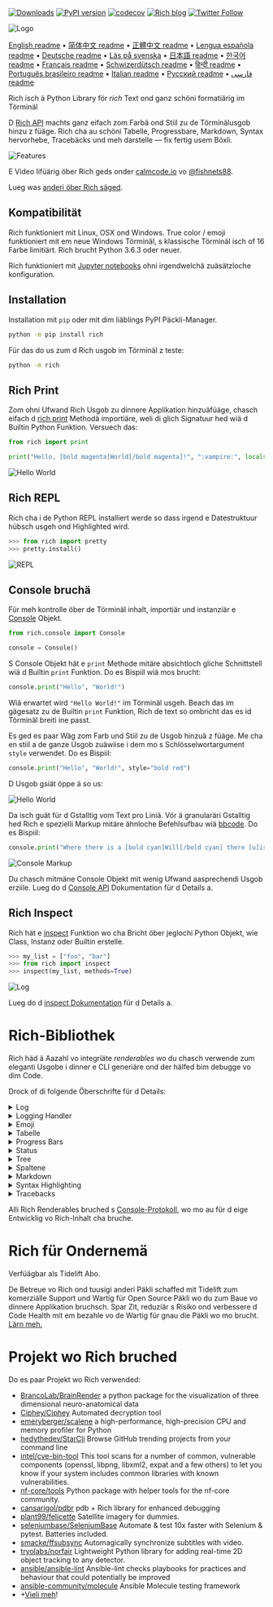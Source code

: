 [![Downloads](https://pepy.tech/badge/rich/month)](https://pepy.tech/project/rich)
[![PyPI version](https://badge.fury.io/py/rich.svg)](https://badge.fury.io/py/rich)
[![codecov](https://codecov.io/gh/willmcgugan/rich/branch/master/graph/badge.svg)](https://codecov.io/gh/willmcgugan/rich)
[![Rich blog](https://img.shields.io/badge/blog-rich%20news-yellowgreen)](https://www.willmcgugan.com/tag/rich/)
[![Twitter Follow](https://img.shields.io/twitter/follow/willmcgugan.svg?style=social)](https://twitter.com/willmcgugan)

![Logo](https://github.com/willmcgugan/rich/raw/master/imgs/logo.svg)

[English readme](https://github.com/willmcgugan/rich/blob/master/README.md)
 • [简体中文 readme](https://github.com/willmcgugan/rich/blob/master/README.cn.md)
 • [正體中文 readme](https://github.com/willmcgugan/rich/blob/master/README.zh-tw.md)
 • [Lengua española readme](https://github.com/willmcgugan/rich/blob/master/README.es.md)
 • [Deutsche readme](https://github.com/willmcgugan/rich/blob/master/README.de.md)
 • [Läs på svenska](https://github.com/willmcgugan/rich/blob/master/README.sv.md)
 • [日本語 readme](https://github.com/willmcgugan/rich/blob/master/README.ja.md)
 • [한국어 readme](https://github.com/willmcgugan/rich/blob/master/README.kr.md)
 • [Français readme](https://github.com/willmcgugan/rich/blob/master/README.fr.md)
 • [Schwizerdütsch readme](https://github.com/willmcgugan/rich/blob/master/README.de-ch.md)
 • [हिन्दी readme](https://github.com/willmcgugan/rich/blob/master/README.hi.md)
 • [Português brasileiro readme](https://github.com/willmcgugan/rich/blob/master/README.pt-br.md)
 • [Italian readme](https://github.com/willmcgugan/rich/blob/master/README.it.md)
 • [Русский readme](https://github.com/willmcgugan/rich/blob/master/README.ru.md)
  • [فارسی readme](https://github.com/willmcgugan/rich/blob/master/README.fa.md)

Rich isch ä Python Library för _rich_ Text ond ganz schöni formatiärig im Törminäl

D [Rich API](https://rich.readthedocs.io/en/latest/) machts ganz eifach zom Farbä ond Stiil zu de Törminälusgob hinzu z füäge. Rich cha au schöni Tabelle, Progressbare, Markdown, Syntax hervorhebe, Tracebäcks und meh darstelle — fix fertig usem Böxli.

![Features](https://github.com/willmcgugan/rich/raw/master/imgs/features.png)

E Video Iifüärig öber Rich geds onder [calmcode.io](https://calmcode.io/rich/introduction.html) vo [@fishnets88](https://twitter.com/fishnets88).

Lueg was [anderi öber Rich säged](https://www.willmcgugan.com/blog/pages/post/rich-tweets/).

## Kompatibilität

Rich funktioniert mit Linux, OSX ond Windows. True color / emoji funktioniert mit em neue Windows Törminäl, s klassische Törminäl isch of 16 Farbe limitiärt. Rich brucht Python 3.6.3 oder neuer.

Rich funktioniert mit [Jupyter notebooks](https://jupyter.org/) ohni irgendwelchä zuäsätzloche konfiguration.

## Installation

Installation mit `pip` oder mit dim liäblings PyPI Päckli-Manager.

```sh
python -m pip install rich
```

Für das do us zum d Rich usgob im Törminäl z teste:

```sh
python -m rich
```

## Rich Print

Zom ohni Ufwand Rich Usgob zu dinnere Applikation hinzuäfüäge, chasch eifach d [rich print](https://rich.readthedocs.io/en/latest/introduction.html#quick-start) Methodä importiäre, weli di glich Signatuur hed wiä d Builtin Python Funktion. Versuech das:

```python
from rich import print

print("Hello, [bold magenta]World[/bold magenta]!", ":vampire:", locals())
```

![Hello World](https://github.com/willmcgugan/rich/raw/master/imgs/print.png)

## Rich REPL

Rich cha i de Python REPL installiert werde so dass irgend e Datestruktuur hübsch usgeh ond Highlighted wird.

```python
>>> from rich import pretty
>>> pretty.install()
```

![REPL](https://github.com/willmcgugan/rich/raw/master/imgs/repl.png)

## Console bruchä

Für meh kontrolle öber de Törminäl inhalt, importiär und instanziär e [Console](https://rich.readthedocs.io/en/latest/reference/console.html#rich.console.Console) Objekt.

```python
from rich.console import Console

console = Console()
```

S Console Objekt hät e `print` Methode mitäre absichtloch gliche Schnittstell wiä d Builtin `print` Funktion. Do es Bispiil wiä mos brucht:

```python
console.print("Hello", "World!")
```

Wiä erwartet wird `"Hello World!"` im Törminäl usgeh. Beach das im gägesatz zu de Builtin `print` Funktion, Rich de text so ombricht das es id Törminäl breiti ine passt.

Es ged es paar Wäg zom Farb und Stiil zu de Usgob hinzuä z füäge. Me cha en stiil a de ganze Usgob zuäwiise i dem mo s Schlösselwortargument `style` verwendet. Do es Bispiil:

```python
console.print("Hello", "World!", style="bold red")
```

D Usgob gsiät öppe ä so us:

![Hello World](https://github.com/willmcgugan/rich/raw/master/imgs/hello_world.png)

Da isch guät für d Gstalltig vom Text pro Liniä. Vör ä granularäri Gstalltig hed Rich e spezielli Markup mitäre ähnloche Befehlsufbau wiä [bbcode](https://en.wikipedia.org/wiki/BBCode). Do es Bispiil:

```python
console.print("Where there is a [bold cyan]Will[/bold cyan] there [u]is[/u] a [i]way[/i].")
```

![Console Markup](https://github.com/willmcgugan/rich/raw/master/imgs/where_there_is_a_will.png)

Du chasch mitmäne Console Objekt mit wenig Ufwand aasprechendi Usgob erziile. Lueg do d [Console API](https://rich.readthedocs.io/en/latest/console.html) Dokumentation für d Details a.

## Rich Inspect

Rich hät e [inspect](https://rich.readthedocs.io/en/latest/reference/init.html?highlight=inspect#rich.inspect) Funktion wo cha Bricht öber jeglochi Python Objekt, wie Class, Instanz oder Builtin erstelle.

```python
>>> my_list = ["foo", "bar"]
>>> from rich import inspect
>>> inspect(my_list, methods=True)
```

![Log](https://github.com/willmcgugan/rich/raw/master/imgs/inspect.png)

Lueg do d [inspect Dokumentation](https://rich.readthedocs.io/en/latest/reference/init.html#rich.inspect) für d Details a.

# Rich-Bibliothek

Rich häd ä Aazahl vo integriäte _renderables_ wo du chasch verwende zum eleganti Usgobe i dinner e CLI generiäre ond der hälfed bim debugge vo dim Code.

Drock of di folgende Öberschrifte für d Details:

<details>
<summary>Log</summary>

S Console Objekt hät e `log()` Methode wo verglichbar zu de `print()` Schnittstell isch aber zuäsätzloch no e Spaltä för di aktuäll Zitt und d Datai mit de Zille wo de Ufruäf macht us git. Standardmässig tuät Rich es Syntax Highlighting für Python Strukturä sowiä repr Text machä. Went e Collection (wiä zum Bispiil dict oder list) loggsch wird Rich das hübsch Usgeh so dass es i de verfüägbari Platz ine passt. Do es Bispiil für e paar vo dene Funktionä.

```python
from rich.console import Console
console = Console()

test_data = [
    {"jsonrpc": "2.0", "method": "sum", "params": [None, 1, 2, 4, False, True], "id": "1",},
    {"jsonrpc": "2.0", "method": "notify_hello", "params": [7]},
    {"jsonrpc": "2.0", "method": "subtract", "params": [42, 23], "id": "2"},
]

def test_log():
    enabled = False
    context = {
        "foo": "bar",
    }
    movies = ["Deadpool", "Rise of the Skywalker"]
    console.log("Hello from", console, "!")
    console.log(test_data, log_locals=True)


test_log()
```

Das do obe gid di folgend Usgob:

![Log](https://github.com/willmcgugan/rich/raw/master/imgs/log.png)

Beachte s Argument `log_locals` wo innere Tabelle di lokalä Variable us gid zur Zitt wo d Methodä ufgruäfä worde isch.

D log Methodä cha zum is Törminäl inne z Logge für langläbige Applikationä wie Server brucht werde isch aber au fürs Debuggä ganz e netti Hilf.

</details>
<details>
<summary>Logging Handler</summary>

Du chasch au d Builtin [Handler Class](https://rich.readthedocs.io/en/latest/logging.html) verwende zum d Usgob vom Python logging Module z formatiäre und iifärbe. Do es Bispiil vo de Usgob:

![Logging](https://github.com/willmcgugan/rich/raw/master/imgs/logging.png)

</details>

<details>
<summary>Emoji</summary>

Zom e Emoji i de Konsoleusgob iizfüäge tuä de name züschet zwei Doppelpünkt. Do es Bispiil:

```python
>>> console.print(":smiley: :vampire: :pile_of_poo: :thumbs_up: :raccoon:")
😃 🧛 💩 👍 🦝
```

Bitte verwend diä Funktion gschiid.

</details>

<details>
<summary>Tabelle</summary>

Rich cha flexiibäl [Tabelle](https://rich.readthedocs.io/en/latest/tables.html) mit Boxä us Unicodezeiche generiäre. Es gid e Viilzahl vo Formatiärigsoptionä für Ränder, Stiil, Zelleusrichtig ond so witter.

![table movie](https://github.com/willmcgugan/rich/raw/master/imgs/table_movie.gif)

D Animation obe isch mit [table_movie.py](https://github.com/willmcgugan/rich/blob/master/examples/table_movie.py) us em Bispiil-Ordner erstellt worde.

Do es eifachs Tabelle-Bispiil:

```python
from rich.console import Console
from rich.table import Table

console = Console()

table = Table(show_header=True, header_style="bold magenta")
table.add_column("Date", style="dim", width=12)
table.add_column("Title")
table.add_column("Production Budget", justify="right")
table.add_column("Box Office", justify="right")
table.add_row(
    "Dec 20, 2019", "Star Wars: The Rise of Skywalker", "$275,000,000", "$375,126,118"
)
table.add_row(
    "May 25, 2018",
    "[red]Solo[/red]: A Star Wars Story",
    "$275,000,000",
    "$393,151,347",
)
table.add_row(
    "Dec 15, 2017",
    "Star Wars Ep. VIII: The Last Jedi",
    "$262,000,000",
    "[bold]$1,332,539,889[/bold]",
)

console.print(table)
```

Das gid di folgend Usgob:

![table](https://github.com/willmcgugan/rich/raw/master/imgs/table.png)

Beacht das d Konsole Markup glich wie bi `print()` ond `log()` generiärt wird. Ond zwor cha alles wo vo Rich generiert werde cha au im Chopf / Zille iigfüägt werde (sogar anderi Tabellene).

D Klass `Table` isch gschiid gnuäg yum d Spaltebreite am verfüägbare Platz im Törminäl aazpasse und de Text gegäbenefalls umzbreche. Do isch s gliche Bispiil mit em Törminäl chlinner als d Tabelle vo obe:

![table2](https://github.com/willmcgugan/rich/raw/master/imgs/table2.png)

</details>

<details>
<summary>Progress Bars</summary>

Rich cha meereri flackerfreii [Progress](https://rich.readthedocs.io/en/latest/progress.html) Bars darstelle zum langläbigi Tasks verfolgä.

Zur eifache Benutzig irgend e Sequenz id `track` Funktion ine packe und über s Resultat iteriäre. Do es Bispiil:

```python
from rich.progress import track

for step in track(range(100)):
    do_step(step)
```

Es isch nöd vill schwiriger zum mehräri Progress Bars hinzuä zfüäge. Do es Bispiil us de Doku:

![progress](https://github.com/willmcgugan/rich/raw/master/imgs/progress.gif)

D Spaltä cha so konfiguriärt werde das alli gwünschte Details aazeigt werded. D Built-in Spalte beinhaltät Prozentsatz, Dateigrössi, Dateigschwindikeit ond öbrigi Zitt. Do isch e andos Bispiil wo en laufände Download zeigt:

![progress](https://github.com/willmcgugan/rich/raw/master/imgs/downloader.gif)

Zums selber usprobiäre lueg [examples/downloader.py](https://github.com/willmcgugan/rich/blob/master/examples/downloader.py) a, wo cha glichzittig mehräri URLs abelade und de Fortschritt aazeige.

</details>

<details>
<summary>Status</summary>

För Situatione wos schwär isch zum de Fortschritt z berechne, chasch d [status](https://rich.readthedocs.io/en/latest/reference/console.html#rich.console.Console.status) Methode verwende wo en 'spinner' animiärt und e Nochricht darstellt. D Animation haltet di nöd ab d Konsole witter normal z bruche. Do es Bispiil:

```python
from time import sleep
from rich.console import Console

console = Console()
tasks = [f"task {n}" for n in range(1, 11)]

with console.status("[bold green]Working on tasks...") as status:
    while tasks:
        task = tasks.pop(0)
        sleep(1)
        console.log(f"{task} complete")
```

Das gid di folgendi Usgob im Törminäl.

![status](https://github.com/willmcgugan/rich/raw/master/imgs/status.gif)

D Spinner Animatione sind vo [cli-spinners](https://www.npmjs.com/package/cli-spinners) usglehnt. Du chasch en speziifischä Spinner mit em `spinner` Parameter uswähle. Start de folgend Befehl zom die verfüägbare Wert z gsiä:

```
python -m rich.spinner
```

De Befehl obe generiärt di folgändi Usgob im Törminäl:

![spinners](https://github.com/willmcgugan/rich/raw/master/imgs/spinners.gif)

</details>

<details>
<summary>Tree</summary>

Rich cha en [tree](https://rich.readthedocs.io/en/latest/tree.html) mit Hilfsliniä generiäre. En Tree isch ideal zom darstelle vo Dateistruktuure oder anderi hirarchischi Date.

S Label vom Tree cha en eifache Text or alles andere wo Rich cha rendere. Start das Folgendi für e Demonstation:

```
python -m rich.tree
```

Das generiärt di folgend Usgob:

![markdown](https://github.com/willmcgugan/rich/raw/master/imgs/tree.png)

Lueg s Bispiil Script [tree.py](https://github.com/willmcgugan/rich/blob/master/examples/tree.py) für e Darstellig vo irgend eim Ordner als Tree, glich wie de Linux Befehl `tree`.

</details>

<details>
<summary>Spaltene</summary>

Rich cha Inhalt i hübsche [Spaltene](https://rich.readthedocs.io/en/latest/columns.html) darstelle mit glichä oder optimale Breiti. Do isch e ganz eifachi kopii vom (MacOS / Linux) `ls` Befehl wo Ordner in Spaltene darstellt

```python
import os
import sys

from rich import print
from rich.columns import Columns

directory = os.listdir(sys.argv[1])
print(Columns(directory))
```

De folgend Screenshot isch d Usgob vom [Spalte-Bispiil](https://github.com/willmcgugan/rich/blob/master/examples/columns.py), wo Date vonnere API hollt ond in Spaltene darstellt:

![columns](https://github.com/willmcgugan/rich/raw/master/imgs/columns.png)

</details>

<details>
<summary>Markdown</summary>

Rich cha [markdown](https://rich.readthedocs.io/en/latest/markdown.html) übersetze ond leistet vernünftigi Ärbät bim formatiärige is Törminäl z übersetze.

Zum Markdown z übersetze importier d Klass `Markdown` und instanzier es mitem Markdown Text. Nocher gid mos uf de Konsolä us. Do es Bispiil:

```python
from rich.console import Console
from rich.markdown import Markdown

console = Console()
with open("README.md") as readme:
    markdown = Markdown(readme.read())
console.print(markdown)
```

Das wird d Usgob ungefär wie s Folgende geh:

![markdown](https://github.com/willmcgugan/rich/raw/master/imgs/markdown.png)

</details>

<details>
<summary>Syntax Highlighting</summary>

Rich brucht d [pygments](https://pygments.org/) Library für d [Syntax Highlighting](https://rich.readthedocs.io/en/latest/syntax.html). S Bruche isch ähnloch zum Markdown übersetze; instanziär e `Syntax` Objekt ond gibs uf de Konsolä us. Do es Bispiil:

```python
from rich.console import Console
from rich.syntax import Syntax

my_code = '''
def iter_first_last(values: Iterable[T]) -> Iterable[Tuple[bool, bool, T]]:
    """Iterate and generate a tuple with a flag for first and last value."""
    iter_values = iter(values)
    try:
        previous_value = next(iter_values)
    except StopIteration:
        return
    first = True
    for value in iter_values:
        yield first, False, previous_value
        first = False
        previous_value = value
    yield first, True, previous_value
'''
syntax = Syntax(my_code, "python", theme="monokai", line_numbers=True)
console = Console()
console.print(syntax)
```

Das wird d Usgob ungefär wie s Folgende geh:

![syntax](https://github.com/willmcgugan/rich/raw/master/imgs/syntax.png)

</details>

<details>
<summary>Tracebacks</summary>

Rich cha [wunderschöni Tracebacks](https://rich.readthedocs.io/en/latest/traceback.html) generiäre wo eifach zum läse sind und meh Code als de Standard-Python-Traceback darstellt. Du chasch Rich als default Traceback Handler setzä ond alli nöd abfangene Exceptions werded mit Rich dargstellt.

So gsiets ungefär ufemen OSX (ähnloch uf Linux) us:

![traceback](https://github.com/willmcgugan/rich/raw/master/imgs/traceback.png)

</details>

Alli Rich Renderables bruched s [Console-Protokoll](https://rich.readthedocs.io/en/latest/protocol.html), wo mo au für d eige Entwicklig vo Rich-Inhalt cha bruche.

# Rich für Ondernemä

Verfüägbar als Tidelift Abo.

De Betreue vo Rich ond tuusigi anderi Päkli schaffed mit Tidelift zum komerziälle Support und Wartig für Open Source Päkli wo du zum Baue vo dinnere Applikation bruchsch. Spar Zit, reduziär s Risiko ond verbessere d Code Health mit em bezahle vo de Wartig für gnau die Päkli wo mo brucht. [Lärn meh.](https://tidelift.com/subscription/pkg/pypi-rich?utm_source=pypi-rich&utm_medium=referral&utm_campaign=enterprise&utm_term=repo)

# Projekt wo Rich bruched

Do es paar Projekt wo Rich verwended:

- [BrancoLab/BrainRender](https://github.com/BrancoLab/BrainRender)
  a python package for the visualization of three dimensional neuro-anatomical data
- [Ciphey/Ciphey](https://github.com/Ciphey/Ciphey)
  Automated decryption tool
- [emeryberger/scalene](https://github.com/emeryberger/scalene)
  a high-performance, high-precision CPU and memory profiler for Python
- [hedythedev/StarCli](https://github.com/hedythedev/starcli)
  Browse GitHub trending projects from your command line
- [intel/cve-bin-tool](https://github.com/intel/cve-bin-tool)
  This tool scans for a number of common, vulnerable components (openssl, libpng, libxml2, expat and a few others) to let you know if your system includes common libraries with known vulnerabilities.
- [nf-core/tools](https://github.com/nf-core/tools)
  Python package with helper tools for the nf-core community.
- [cansarigol/pdbr](https://github.com/cansarigol/pdbr)
  pdb + Rich library for enhanced debugging
- [plant99/felicette](https://github.com/plant99/felicette)
  Satellite imagery for dummies.
- [seleniumbase/SeleniumBase](https://github.com/seleniumbase/SeleniumBase)
  Automate & test 10x faster with Selenium & pytest. Batteries included.
- [smacke/ffsubsync](https://github.com/smacke/ffsubsync)
  Automagically synchronize subtitles with video.
- [tryolabs/norfair](https://github.com/tryolabs/norfair)
  Lightweight Python library for adding real-time 2D object tracking to any detector.
- [ansible/ansible-lint](https://github.com/ansible/ansible-lint) Ansible-lint checks playbooks for practices and behaviour that could potentially be improved
- [ansible-community/molecule](https://github.com/ansible-community/molecule) Ansible Molecule testing framework
- +[Vieli meh](https://github.com/willmcgugan/rich/network/dependents)!

<!-- This is a test, no need to translate -->
